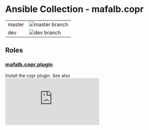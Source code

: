 # Ansible Collection - mafalb.copr

|||
|---|---|
|master|![master branch](https://github.com/mafalb/ansible-collection-copr/workflows/CI/badge.svg?branch=master)|
|dev|![dev branch](https://github.com/mafalb/ansible-collection-copr/workflows/CI/badge.svg?branch=dev)|

## Roles

### [mafalb.copr.plugin](roles/plugin/README.md)

Install the copr plugin. See also ![copr plugin intall documentation](https://docs.pagure.org/copr.copr/how_to_enable_repo.html)
